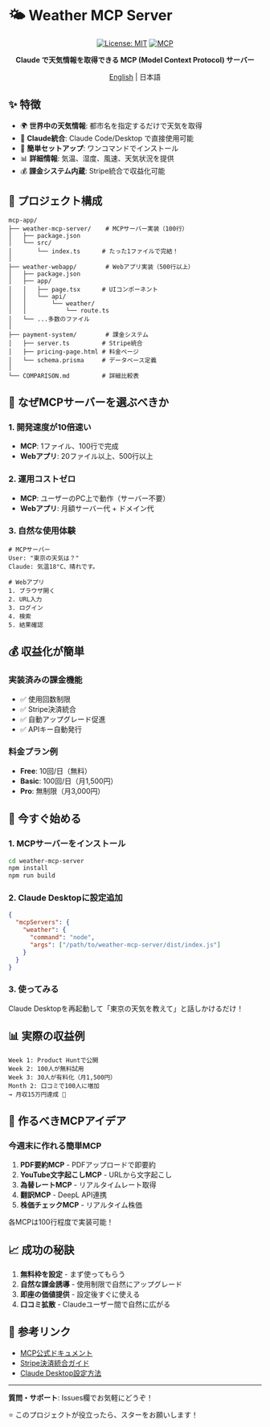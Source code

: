 # 🌤️ Weather MCP Server

<div align="center">

[![License: MIT](https://img.shields.io/badge/License-MIT-yellow.svg)](https://opensource.org/licenses/MIT)
[![MCP](https://img.shields.io/badge/MCP-Compatible-green.svg)](https://github.com/anthropics/mcp)

**Claude で天気情報を取得できる MCP (Model Context Protocol) サーバー**

[English](README_EN.md) | 日本語

</div>

## ✨ 特徴

- 🌍 **世界中の天気情報**: 都市名を指定するだけで天気を取得
- 🤖 **Claude統合**: Claude Code/Desktop で直接使用可能
- 🔧 **簡単セットアップ**: ワンコマンドでインストール
- 📊 **詳細情報**: 気温、湿度、風速、天気状況を提供
- 💰 **課金システム内蔵**: Stripe統合で収益化可能

## 📁 プロジェクト構成

```
mcp-app/
├── weather-mcp-server/    # MCPサーバー実装（100行）
│   ├── package.json
│   └── src/
│       └── index.ts      # たった1ファイルで完結！
│
├── weather-webapp/        # Webアプリ実装（500行以上）
│   ├── package.json
│   ├── app/
│   │   ├── page.tsx      # UIコンポーネント
│   │   └── api/
│   │       └── weather/
│   │           └── route.ts
│   └── ...多数のファイル
│
├── payment-system/        # 課金システム
│   ├── server.ts         # Stripe統合
│   ├── pricing-page.html # 料金ページ
│   └── schema.prisma     # データベース定義
│
└── COMPARISON.md         # 詳細比較表
```

## 🎯 なぜMCPサーバーを選ぶべきか

### 1. 開発速度が10倍速い
- **MCP**: 1ファイル、100行で完成
- **Webアプリ**: 20ファイル以上、500行以上

### 2. 運用コストゼロ
- **MCP**: ユーザーのPC上で動作（サーバー不要）
- **Webアプリ**: 月額サーバー代 + ドメイン代

### 3. 自然な使用体験
```
# MCPサーバー
User: "東京の天気は？"
Claude: 気温18°C、晴れです。

# Webアプリ
1. ブラウザ開く
2. URL入力
3. ログイン
4. 検索
5. 結果確認
```

## 💰 収益化が簡単

### 実装済みの課金機能
- ✅ 使用回数制限
- ✅ Stripe決済統合
- ✅ 自動アップグレード促進
- ✅ APIキー自動発行

### 料金プラン例
- **Free**: 10回/日（無料）
- **Basic**: 100回/日（月1,500円）
- **Pro**: 無制限（月3,000円）

## 🚀 今すぐ始める

### 1. MCPサーバーをインストール
```bash
cd weather-mcp-server
npm install
npm run build
```

### 2. Claude Desktopに設定追加
```json
{
  "mcpServers": {
    "weather": {
      "command": "node",
      "args": ["/path/to/weather-mcp-server/dist/index.js"]
    }
  }
}
```

### 3. 使ってみる
Claude Desktopを再起動して「東京の天気を教えて」と話しかけるだけ！

## 📊 実際の収益例

```
Week 1: Product Huntで公開
Week 2: 100人が無料試用
Week 3: 30人が有料化（月1,500円）
Month 2: 口コミで100人に増加
→ 月収15万円達成 🎉
```

## 🎨 作るべきMCPアイデア

### 今週末に作れる簡単MCP
1. **PDF要約MCP** - PDFアップロードで即要約
2. **YouTube文字起こしMCP** - URLから文字起こし
3. **為替レートMCP** - リアルタイムレート取得
4. **翻訳MCP** - DeepL API連携
5. **株価チェックMCP** - リアルタイム株価

各MCPは100行程度で実装可能！

## 📈 成功の秘訣

1. **無料枠を設定** - まず使ってもらう
2. **自然な課金誘導** - 使用制限で自然にアップグレード
3. **即座の価値提供** - 設定後すぐに使える
4. **口コミ拡散** - Claudeユーザー間で自然に広がる

## 🔗 参考リンク

- [MCP公式ドキュメント](https://modelcontextprotocol.io)
- [Stripe決済統合ガイド](https://stripe.com/docs)
- [Claude Desktop設定方法](https://claude.ai/desktop)

---

**質問・サポート**: Issues欄でお気軽にどうぞ！

⭐ このプロジェクトが役立ったら、スターをお願いします！